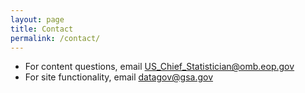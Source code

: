 ```yaml
---
layout: page
title: Contact
permalink: /contact/
---
```


- For content questions, email [US_Chief_Statistician@omb.eop.gov](mailto:US_Chief_Statistician@omb.eop.gov) 
- For site functionality, email [datagov@gsa.gov](mailto:datagov@gsa.gov)
